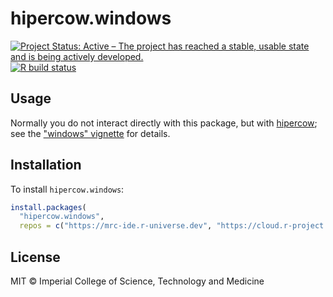 # hipercow.windows

<!-- badges: start -->
[![Project Status: Active – The project has reached a stable, usable state and is being actively developed.](https://www.repostatus.org/badges/latest/active.svg)](https://www.repostatus.org/#active)
[![R build status](https://github.com/mrc-ide/hipercow/actions/workflows/check-windows.yaml/badge.svg)](https://github.com/mrc-ide/hipercow/actions/workflows/check-windows.yaml)
<!-- badges: end -->

## Usage

Normally you do not interact directly with this package, but with [hipercow](https://mrc-ide.github.io/hipercow/); see the ["windows" vignette](https://mrc-ide.github.io/hipercow/articles/windows.html) for details.

## Installation

To install `hipercow.windows`:

```r
install.packages(
  "hipercow.windows",
  repos = c("https://mrc-ide.r-universe.dev", "https://cloud.r-project.org"))
```

## License

MIT © Imperial College of Science, Technology and Medicine
